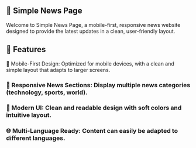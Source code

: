 ## 📢 Simple News Page
Welcome to Simple News Page, a mobile-first, responsive news website designed to provide the latest updates in a clean, user-friendly layout.


## 🚀 Features
📱 Mobile-First Design: Optimized for mobile devices, with a clean and simple layout that adapts to larger screens.

### 📰 Responsive News Sections: Display multiple news categories (technology, sports, world).

### 🎨 Modern UI: Clean and readable design with soft colors and intuitive layout.

### 🌐 Multi-Language Ready: Content can easily be adapted to different languages.
